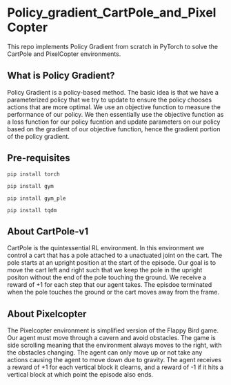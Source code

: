 # Policy_gradient_CartPole_and_PixelCopter

This repo implements Policy Gradient from scratch in PyTorch to solve the CartPole and PixelCopter environments. 

## What is Policy Gradient? 
Policy Gradient is a policy-based method. The basic idea is that we have a parameterized policy that we try to update to ensure the policy chooses actions that are more optimal. We use an objective function to measure the performance of our policy. We then essentially use the objective function as a loss function for our policy fucntion and update parameters on our policy based on the gradient of our objective function, hence the gradient portion of the policy gradient.
## Pre-requisites
```
pip install torch
```
```
pip install gym
```
```
pip install gym_ple
```
```
pip install tqdm
```
## About CartPole-v1
CartPole is the quintessential RL environment. In this environment we control a cart that has a pole attached to a unactuated joint on the cart. The pole starts at an upright position at the start of the episode. Our goal is to move the cart left and right such that we keep the pole in the upright positon without the end of the pole touching the ground. We receive a reward of +1 for each step that our agent takes. The episdoe terminated when the pole touches the ground or the cart moves away from the frame. 
## About Pixelcopter
The Pixelcopter environment is simplified version of the Flappy Bird game. Our agent must move through a cavern and avoid obstacles. The game is side scrolling meaning that the environment always moves to the right, with the obstacles changing. The agent can only move up or not take any actions causing the agent to move down due to gravity. The agent receives a reward of +1 for each vertical block it clearns, and a reward of -1 if it hits a vertical block at which point the episode also ends. 
